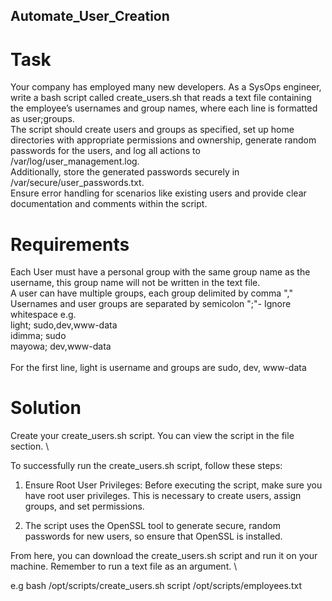 ## Automate_User_Creation

# Task

Your company has employed many new developers. As a SysOps engineer, write a bash script called create_users.sh that reads a text file containing the employee’s usernames and group names, where each line is formatted as user;groups. \
The script should create users and groups as specified, set up home directories with appropriate permissions and ownership, generate random passwords for the users, and log all actions to /var/log/user_management.log. \
Additionally, store the generated passwords securely in /var/secure/user_passwords.txt. \
Ensure error handling for scenarios like existing users and provide clear documentation and comments within the script.

# Requirements

Each User must have a personal group with the same group name as the username, this group name will not be written in the text file. \
A user can have multiple groups, each group delimited by comma "," \
Usernames and user groups are separated by semicolon ";"- Ignore whitespace e.g. \
light; sudo,dev,www-data \
idimma; sudo \
mayowa; dev,www-data \
\
For the first line, light is username and groups are sudo, dev, www-data

# Solution

Create your create_users.sh script. You can view the script in the file section. \

To successfully run the create_users.sh script, follow these steps: 

1. Ensure Root User Privileges:
   Before executing the script, make sure you have root user privileges. This is necessary to create users, assign groups, and set permissions.
   
2. The script uses the OpenSSL tool to generate secure, random passwords for new users, so ensure that OpenSSL is installed. 

From here, you can download the create_users.sh script and run it on your machine. Remember to run a text file as an argument. \

e.g bash /opt/scripts/create_users.sh script /opt/scripts/employees.txt


